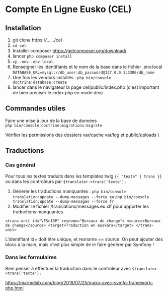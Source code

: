 # Compte En Ligne Eusko (CEL)

## Installation

1. git clone https://.... ./cel
2. `cd cel`
3. Installer composer https://getcomposer.org/download/
4. lancer `php composer install`
5. `cp .env .env.local`
7. Renseigner les identifiants et le nom de la base dans le fichier .env.local
`DATABASE_URL=mysql://db_user:db_password@127.0.0.1:3306/db_name`
8. Une fois les vendors installés : `php bin/console doctrine:database:create`
9. lancer dans le navigateur la page cel/public/index.php  (c'est important de bien préciser le index.php en mode dev)

## Commandes utiles

Faire une mise à jour de la base de données \
`php bin/console doctrine:migrations:migrate`

Vérifier les permissions des dossiers var/cache var/log et public/uploads \


## Traductions

### Cas général
Pour tous les textes traduits dans les templates twig `{{ "texte" | trans }}` ou dans les controleurs par `$translator->trans('texte');`

1. Générer les traductions manquantes :
`php bin/console translation:update --dump-messages --force eu`
`php bin/console translation:update --dump-messages --force fr`
2. Modifier le fichier /translations/messages.eu.xlf pour apporter les traductions manquantes.

`<trans-unit id="VFSc1BP" resname="Bureaux de change">
    <source>Bureaux de change</source>
    <target>Traduction en euskara</target>
    </trans-unit>`
    
L'identifiant id= doit être unique, et resname == source. 
On peut ajouter des blocs à la main, mais c'est plus simple de le faire générer par Symfony !
 
### Dans les formulaires
Bien penser à effectuer la traduction dans le controleur avec `$translator->trans('texte');`
 
 
 https://marmelab.com/blog/2019/07/25/quixo-avec-symfo-framework-php.html